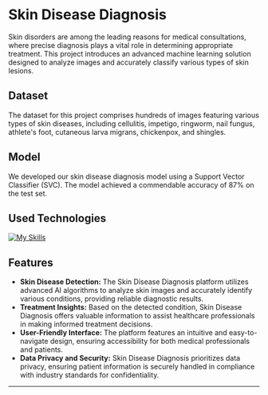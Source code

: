 
# Skin Disease Diagnosis

Skin disorders are among the leading reasons for medical consultations, where precise diagnosis plays a vital role in determining appropriate treatment. This project introduces an advanced machine learning solution designed to analyze images and accurately classify various types of skin lesions.

## Dataset

The dataset for this project comprises hundreds of images featuring various types of skin diseases, including cellulitis, impetigo, ringworm, nail fungus, athlete's foot, cutaneous larva migrans, chickenpox, and shingles.

## Model

We developed our skin disease diagnosis model using a Support Vector Classifier (SVC). The model achieved a commendable accuracy of 87% on the test set.

## Used Technologies

[![My Skills](https://skillicons.dev/icons?i=html,css,vscode,python,tensorflow,sqlite,django)](https://skillicons.dev)

## Features

- **Skin Disease Detection:** The Skin Disease Diagnosis platform utilizes advanced AI algorithms to analyze skin images and accurately identify various conditions, providing reliable diagnostic results.
- **Treatment Insights:** Based on the detected condition, Skin Disease Diagnosis offers valuable information to assist healthcare professionals in making informed treatment decisions.
- **User-Friendly Interface:** The platform features an intuitive and easy-to-navigate design, ensuring accessibility for both medical professionals and patients.
- **Data Privacy and Security:** Skin Disease Diagnosis prioritizes data privacy, ensuring patient information is securely handled in compliance with industry standards for confidentiality.

---
